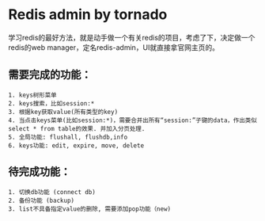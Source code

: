 Redis admin by tornado
============

学习redis的最好方法，就是动手做一个有关redis的项目，考虑了下，决定做一个redis的web manager，定名redis-admin，UI就直接拿官网主页的。

需要完成的功能：
-------

    1. keys树形菜单
    2. keys搜索，比如session:*
    3. 根据key获取value(所有类型的key)
    4. 当点击keys菜单(比如session:*)，需要合并出所有“session:”子键的data，作出类似select * from table的效果. 并加入分页处理.
    5. 全局功能: flushall, flushdb,info
    6. keys功能: edit, expire, move, delete


待完成功能：
--------

    1. 切换db功能 (connect db)
    2. 备份功能 (backup)
    3. list不具备指定value的删除, 需要添加pop功能（new)

